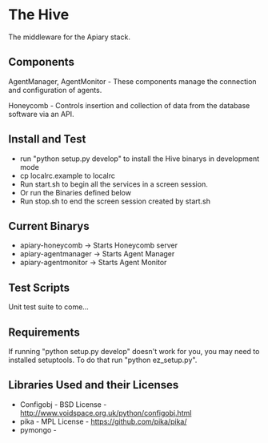 The Hive
========

The middleware for the Apiary stack.

Components
----------

AgentManager, AgentMonitor - These components manage the connection and configuration of agents. 

Honeycomb - Controls insertion and collection of data from the database software via an API.

Install and Test
----------------

* run "python setup.py develop" to install the Hive binarys in development mode 
* cp localrc.example to localrc
* Run start.sh to begin all the services in a screen session.
* Or run the Binaries defined below
* Run stop.sh to end the screen session created by start.sh

Current Binarys
---------------

* apiary-honeycomb -> Starts Honeycomb server
* apiary-agentmanager -> Starts Agent Manager
* apiary-agentmonitor -> Starts Agent Monitor

Test Scripts
------------

Unit test suite to come...

Requirements
------------

If running "python setup.py develop" doesn't work for you, you may need to installed setuptools. To do that run "python ez\_setup.py". 

Libraries Used and their Licenses 
--------------

* Configobj - BSD License - http://www.voidspace.org.uk/python/configobj.html
* pika - MPL License - https://github.com/pika/pika/
* pymongo - 
